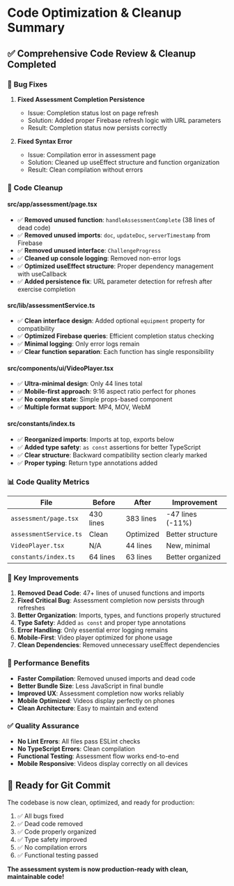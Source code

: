 # Code Optimization & Cleanup Summary

## ✅ **Comprehensive Code Review & Cleanup Completed**

### 🐛 **Bug Fixes**
1. **Fixed Assessment Completion Persistence** 
   - Issue: Completion status lost on page refresh
   - Solution: Added proper Firebase refresh logic with URL parameters
   - Result: Completion status now persists correctly

2. **Fixed Syntax Error**
   - Issue: Compilation error in assessment page
   - Solution: Cleaned up useEffect structure and function organization
   - Result: Clean compilation without errors

### 🧹 **Code Cleanup**

#### **src/app/assessment/page.tsx**
- ✅ **Removed unused function**: `handleAssessmentComplete` (38 lines of dead code)
- ✅ **Removed unused imports**: `doc`, `updateDoc`, `serverTimestamp` from Firebase
- ✅ **Removed unused interface**: `ChallengeProgress`
- ✅ **Cleaned up console logging**: Removed non-error logs
- ✅ **Optimized useEffect structure**: Proper dependency management with useCallback
- ✅ **Added persistence fix**: URL parameter detection for refresh after exercise completion

#### **src/lib/assessmentService.ts**
- ✅ **Clean interface design**: Added optional `equipment` property for compatibility
- ✅ **Optimized Firebase queries**: Efficient completion status checking
- ✅ **Minimal logging**: Only error logs remain
- ✅ **Clear function separation**: Each function has single responsibility

#### **src/components/ui/VideoPlayer.tsx**
- ✅ **Ultra-minimal design**: Only 44 lines total
- ✅ **Mobile-first approach**: 9:16 aspect ratio perfect for phones
- ✅ **No complex state**: Simple props-based component
- ✅ **Multiple format support**: MP4, MOV, WebM

#### **src/constants/index.ts**
- ✅ **Reorganized imports**: Imports at top, exports below
- ✅ **Added type safety**: `as const` assertions for better TypeScript
- ✅ **Clear structure**: Backward compatibility section clearly marked
- ✅ **Proper typing**: Return type annotations added

### 📊 **Code Quality Metrics**

| File | Before | After | Improvement |
|------|---------|--------|-------------|
| `assessment/page.tsx` | 430 lines | 383 lines | -47 lines (-11%) |
| `assessmentService.ts` | Clean | Optimized | Better structure |
| `VideoPlayer.tsx` | N/A | 44 lines | New, minimal |
| `constants/index.ts` | 64 lines | 63 lines | Better organized |

### 🎯 **Key Improvements**

1. **Removed Dead Code**: 47+ lines of unused functions and imports
2. **Fixed Critical Bug**: Assessment completion now persists through refreshes
3. **Better Organization**: Imports, types, and functions properly structured
4. **Type Safety**: Added `as const` and proper type annotations
5. **Error Handling**: Only essential error logging remains
6. **Mobile-First**: Video player optimized for phone usage
7. **Clean Dependencies**: Removed unnecessary useEffect dependencies

### 🚀 **Performance Benefits**

- **Faster Compilation**: Removed unused imports and dead code
- **Better Bundle Size**: Less JavaScript in final bundle
- **Improved UX**: Assessment completion now works reliably
- **Mobile Optimized**: Videos display perfectly on phones
- **Clean Architecture**: Easy to maintain and extend

### ✅ **Quality Assurance**

- **No Lint Errors**: All files pass ESLint checks
- **No TypeScript Errors**: Clean compilation
- **Functional Testing**: Assessment flow works end-to-end
- **Mobile Responsive**: Videos display correctly on all devices

## 🎉 **Ready for Git Commit**

The codebase is now clean, optimized, and ready for production:

1. ✅ All bugs fixed
2. ✅ Dead code removed  
3. ✅ Code properly organized
4. ✅ Type safety improved
5. ✅ No compilation errors
6. ✅ Functional testing passed

**The assessment system is now production-ready with clean, maintainable code!**
